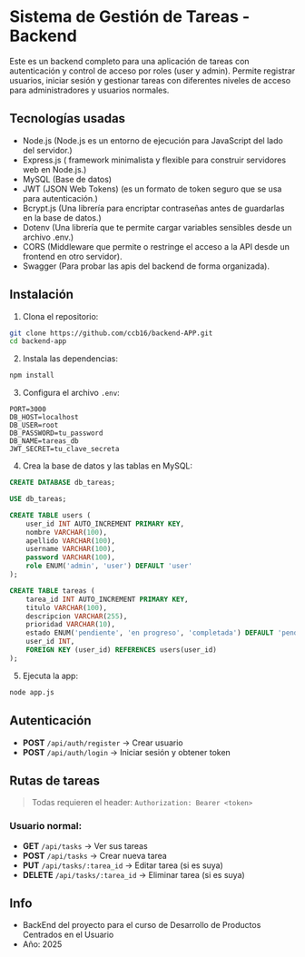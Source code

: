 # Sistema de Gestión de Tareas - Backend

Este es un backend completo para una aplicación de tareas con autenticación y control de acceso por roles (user y admin). Permite registrar usuarios, iniciar sesión y gestionar tareas con diferentes niveles de acceso para administradores y usuarios normales.

## Tecnologías usadas

* Node.js (Node.js es un entorno de ejecución para JavaScript del lado del servidor.)
* Express.js ( framework minimalista y flexible para construir servidores web en Node.js.)
* MySQL (Base de datos)
* JWT (JSON Web Tokens) (es un formato de token seguro que se usa para autenticación.)
* Bcrypt.js (Una librería para encriptar contraseñas antes de guardarlas en la base de datos.)
* Dotenv (Una librería que te permite cargar variables sensibles desde un archivo .env.)
* CORS (Middleware que permite o restringe el acceso a la API desde un frontend en otro servidor).
* Swagger (Para probar las apis del backend de forma organizada).

## Instalación

1. Clona el repositorio:

```bash
git clone https://github.com/ccb16/backend-APP.git
cd backend-app
```

2. Instala las dependencias:

```bash
npm install
```

3. Configura el archivo `.env`:

```env
PORT=3000
DB_HOST=localhost
DB_USER=root
DB_PASSWORD=tu_password
DB_NAME=tareas_db
JWT_SECRET=tu_clave_secreta
```

4. Crea la base de datos y las tablas en MySQL:

```sql
CREATE DATABASE db_tareas;

USE db_tareas;

CREATE TABLE users (
    user_id INT AUTO_INCREMENT PRIMARY KEY,
    nombre VARCHAR(100),
    apellido VARCHAR(100),
    username VARCHAR(100),
    password VARCHAR(100),
    role ENUM('admin', 'user') DEFAULT 'user'
);

CREATE TABLE tareas (
    tarea_id INT AUTO_INCREMENT PRIMARY KEY,
    titulo VARCHAR(100),
    descripcion VARCHAR(255),
    prioridad VARCHAR(10),
    estado ENUM('pendiente', 'en progreso', 'completada') DEFAULT 'pendiente',
    user_id INT,
    FOREIGN KEY (user_id) REFERENCES users(user_id)
);
```

5. Ejecuta la app:

```bash
node app.js
```

## Autenticación

* **POST** `/api/auth/register` → Crear usuario
* **POST** `/api/auth/login` → Iniciar sesión y obtener token

## Rutas de tareas

> Todas requieren el header: `Authorization: Bearer <token>`

### Usuario normal:

* **GET** `/api/tasks` → Ver sus tareas
* **POST** `/api/tasks` → Crear nueva tarea
* **PUT** `/api/tasks/:tarea_id` → Editar tarea (si es suya)
* **DELETE** `/api/tasks/:tarea_id` → Eliminar tarea (si es suya)

## Info

- BackEnd del proyecto para el curso de Desarrollo de Productos Centrados en el Usuario
- Año: 2025